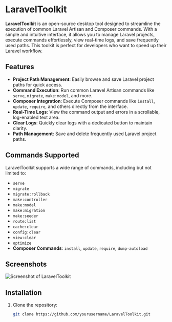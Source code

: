 # LaravelToolkit

**LaravelToolkit** is an open-source desktop tool designed to streamline the execution of common Laravel Artisan and Composer commands. With a simple and intuitive interface, it allows you to manage Laravel projects, execute commands effortlessly, view real-time logs, and save frequently used paths. This toolkit is perfect for developers who want to speed up their Laravel workflow.

## Features

- **Project Path Management**: Easily browse and save Laravel project paths for quick access.
- **Command Execution**: Run common Laravel Artisan commands like `serve`, `migrate`, `make:model`, and more.
- **Composer Integration**: Execute Composer commands like `install`, `update`, `require`, and others directly from the interface.
- **Real-Time Logs**: View the command output and errors in a scrollable, log-enabled text area.
- **Clear Logs**: Quickly clear logs with a dedicated button to maintain clarity.
- **Path Management**: Save and delete frequently used Laravel project paths.

## Commands Supported

LaravelToolkit supports a wide range of commands, including but not limited to:

- `serve`
- `migrate`
- `migrate:rollback`
- `make:controller`
- `make:model`
- `make:migration`
- `make:seeder`
- `route:list`
- `cache:clear`
- `config:clear`
- `view:clear`
- `optimize`
- **Composer Commands**: `install`, `update`, `require`, `dump-autoload`

## Screenshots

![Screenshot of LaravelToolkit](./screenshot.png)

## Installation

1. Clone the repository:

   ```bash
   git clone https://github.com/yourusername/LaravelToolkit.git
